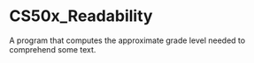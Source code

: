 # CS50x_Readability
A program that computes the approximate grade level needed to comprehend some text.
